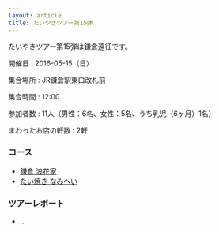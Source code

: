 ```yaml
---
layout: article
title: たいやきツアー第15弾
---
```


たいやきツアー第15弾は鎌倉遠征です。

開催日
: 2016-05-15（日）

集合場所
: JR鎌倉駅東口改札前

集合時間
: 12:00

参加者数
: 11人（男性：6名、女性：5名、うち乳児（6ヶ月）1名）

まわったお店の軒数
: 2軒

### コース

  * [鎌倉 浪花家](https://www.facebook.com/%E9%8E%8C%E5%80%89%E6%B5%AA%E8%8A%B1%E5%AE%B6%E3%81%9F%E3%81%84%E3%82%84%E3%81%8D-415321968658343/)
  * [たい焼き なみへい](http://www.taiyaki-namihei.com/)

### ツアーレポート

  * ...
